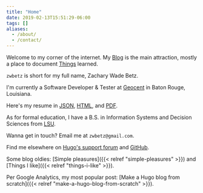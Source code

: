 ```yaml
---
title: "Home"
date: 2019-02-13T15:51:29-06:00
tags: []
aliases:
  - /about/
  - /contact/
---
```


<!-- 
**Attribution**. Icon made by [Freepik](https://www.freepik.com/), from [Flaticon](https://www.flaticon.com/), licensed by [CC 3.0](http://creativecommons.org/licenses/by/3.0/). 
-->

<!--
{{< figure
img="headshot.jpg" 
alt="My headshot" 
caption="Open your eyes, dude." 
command="Resize" 
options="100x q100" >}}
-->

<style>
  .usa-image-block img {
    border-radius: 5%;
  }
</style>

Welcome to my corner of the internet. My [Blog](/blog/) is the main attraction, mostly a place to document [Things](/tags/) learned.  

`zwbetz` is short for my full name, Zachary Wade Betz. 

I'm currently a Software Developer & Tester at [Geocent](https://www.geocent.com/) in Baton Rouge, Louisiana.

Here's my resume in [JSON](/resume/resume.json), [HTML](/resume/resume.html), and [PDF](/resume/resume.pdf).

As for formal education, I have a B.S. in Information Systems and Decision Sciences from [LSU](https://www.lsu.edu/). 

Wanna get in touch? Email me at `zwbetz@gmail.com`. 

Find me elsewhere on [Hugo's support forum](https://discourse.gohugo.io/u/zwbetz/summary) and [GitHub](https://github.com/zwbetz-gh).

Some blog oldies: [Simple pleasures]({{< relref "simple-pleasures" >}}) and [Things I like]({{< relref "things-i-like" >}}). 

Per Google Analytics, my most popular post: [Make a Hugo blog from scratch]({{< relref "make-a-hugo-blog-from-scratch" >}}).
